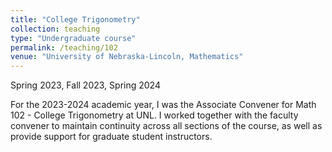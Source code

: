 ```yaml
---
title: "College Trigonometry"
collection: teaching
type: "Undergraduate course"
permalink: /teaching/102
venue: "University of Nebraska-Lincoln, Mathematics"
---
```


Spring 2023, Fall 2023, Spring 2024

For the 2023-2024 academic year, I was the Associate Convener for Math 102 - College Trigonometry at UNL. I worked together with the faculty convener to maintain continuity across all sections of the course, as well as provide support for graduate student instructors.
